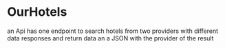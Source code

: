 # OurHotels
an Api has one endpoint to  search hotels from two providers with different data responses and return data an a JSON  with  the provider of the result 


